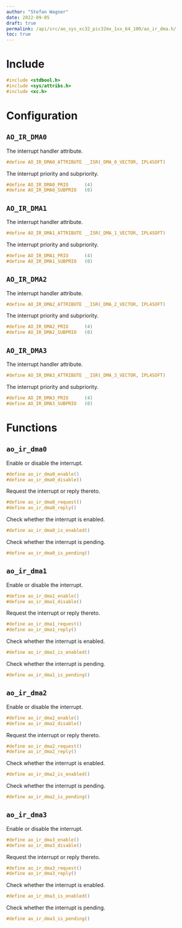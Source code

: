 ```yaml
---
author: "Stefan Wagner"
date: 2022-09-05
draft: true
permalink: /api/src/ao_sys_xc32_pic32mx_1xx_64_100/ao_ir_dma.h/
toc: true
---
```


# Include

```c
#include <stdbool.h>
#include <sys/attribs.h>
#include <xc.h>
```

# Configuration

## `AO_IR_DMA0`

The interrupt handler attribute.

```c
#define AO_IR_DMA0_ATTRIBUTE __ISR(_DMA_0_VECTOR, IPL4SOFT)
```

The interrupt priority and subpriority.

```c
#define AO_IR_DMA0_PRIO      (4)
#define AO_IR_DMA0_SUBPRIO   (0)
```

## `AO_IR_DMA1`

The interrupt handler attribute.

```c
#define AO_IR_DMA1_ATTRIBUTE __ISR(_DMA_1_VECTOR, IPL4SOFT)
```

The interrupt priority and subpriority.

```c
#define AO_IR_DMA1_PRIO      (4)
#define AO_IR_DMA1_SUBPRIO   (0)
```

## `AO_IR_DMA2`

The interrupt handler attribute.

```c
#define AO_IR_DMA2_ATTRIBUTE __ISR(_DMA_2_VECTOR, IPL4SOFT)
```

The interrupt priority and subpriority.

```c
#define AO_IR_DMA2_PRIO      (4)
#define AO_IR_DMA2_SUBPRIO   (0)
```

## `AO_IR_DMA3`

The interrupt handler attribute.

```c
#define AO_IR_DMA3_ATTRIBUTE __ISR(_DMA_3_VECTOR, IPL4SOFT)
```

The interrupt priority and subpriority.

```c
#define AO_IR_DMA3_PRIO      (4)
#define AO_IR_DMA3_SUBPRIO   (0)
```

# Functions

## `ao_ir_dma0`

Enable or disable the interrupt.

```c
#define ao_ir_dma0_enable()
#define ao_ir_dma0_disable()
```

Request the interrupt or reply thereto.

```c
#define ao_ir_dma0_request()
#define ao_ir_dma0_reply()
```

Check whether the interrupt is enabled.

```c
#define ao_ir_dma0_is_enabled()
```

Check whether the interrupt is pending.

```c
#define ao_ir_dma0_is_pending()
```

## `ao_ir_dma1`

Enable or disable the interrupt.

```c
#define ao_ir_dma1_enable()
#define ao_ir_dma1_disable()
```

Request the interrupt or reply thereto.

```c
#define ao_ir_dma1_request()
#define ao_ir_dma1_reply()
```

Check whether the interrupt is enabled.

```c
#define ao_ir_dma1_is_enabled()
```

Check whether the interrupt is pending.

```c
#define ao_ir_dma1_is_pending()
```

## `ao_ir_dma2`

Enable or disable the interrupt.

```c
#define ao_ir_dma2_enable()
#define ao_ir_dma2_disable()
```

Request the interrupt or reply thereto.

```c
#define ao_ir_dma2_request()
#define ao_ir_dma2_reply()
```

Check whether the interrupt is enabled.

```c
#define ao_ir_dma2_is_enabled()
```

Check whether the interrupt is pending.

```c
#define ao_ir_dma2_is_pending()
```

## `ao_ir_dma3`

Enable or disable the interrupt.

```c
#define ao_ir_dma3_enable()
#define ao_ir_dma3_disable()
```

Request the interrupt or reply thereto.

```c
#define ao_ir_dma3_request()
#define ao_ir_dma3_reply()
```

Check whether the interrupt is enabled.

```c
#define ao_ir_dma3_is_enabled()
```

Check whether the interrupt is pending.

```c
#define ao_ir_dma3_is_pending()
```
